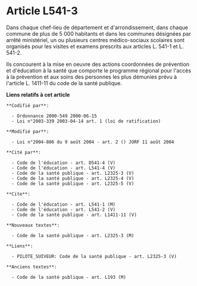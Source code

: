# Article L541-3

Dans chaque chef-lieu de département et d'arrondissement, dans chaque commune de plus de 5 000 habitants et dans les communes
désignées par arrêté ministériel, un ou plusieurs centres médico-sociaux scolaires sont organisés pour les visites et examens
prescrits aux articles L. 541-1 et L. 541-2.

Ils concourent à la mise en oeuvre des actions coordonnées de prévention et d'éducation à la santé que comporte le programme
régional pour l'accès à la prévention et aux soins des personnes les plus démunies prévu à l'article L. 1411-11 du code de la
santé publique.

**Liens relatifs à cet article**

	**Codifié par**:

	  - Ordonnance 2000-549 2000-06-15
	  - Loi n°2003-339 2003-04-14 art. 1 (loi de ratification)

	**Modifié par**:

	  - Loi n°2004-806 du 9 août 2004 - art. 2 () JORF 11 août 2004

	**Cité par**:

	  - Code de l'éducation - art. D541-4 (V)
	  - Code de l'éducation - art. L541-4 (V)
	  - Code de la santé publique - art. L2325-3 (V)
	  - Code de la santé publique - art. L2325-4 (V)
	  - Code de la santé publique - art. L2325-5 (V)

	**Cite**:

	  - Code de l'éducation - art. L541-1 (M)
	  - Code de l'éducation - art. L541-2 (V)
	  - Code de la santé publique - art. L1411-11 (V)

	**Nouveaux textes**:

	  - Code de la santé publique - art. L2325-3 (M)

	**Liens**:

	  - PILOTE_SUIVEUR: Code de la santé publique - art. L2325-3 (V)

	**Anciens textes**:

	  - Code de la santé publique - art. L193 (M)
